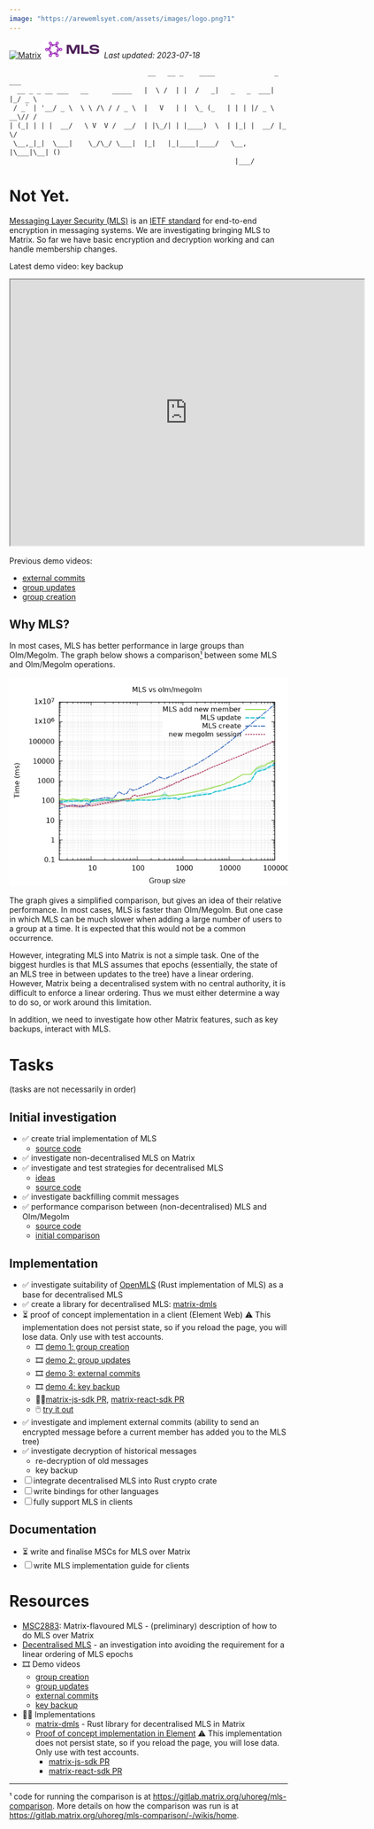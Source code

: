 ```yaml
---
image: "https://arewemlsyet.com/assets/images/logo.png?1"
---
```

[![Matrix](/assets/images/matrix-logo-white.svg)](https://matrix.org) ![MLS](/assets/mls-logo.png) _Last updated: 2023-07-18_

```
                                   __   __ _    ____               _   ___ 
  __ _ _ __ ___   __      _____   |  \ /  | |  /   _|   _   _  ___| |_/ _ \
 / _` | '__/ _ \  \ \ /\ / / _ \  |   V   | |  \_ (_   | | | |/ _ \ __\// /
| (_| | | |  __/   \ V  V /  __/  | |\_/| | |____)  \  | |_| |  __/ |_  \/ 
 \__,_|_|  \___|    \_/\_/ \___|  |_|   |_|____|____/   \__, |\___|\__| () 
                                                         |___/             
```

# Not Yet.

[Messaging Layer Security (MLS)](https://messaginglayersecurity.rocks/) is an
[IETF standard](https://datatracker.ietf.org/doc/rfc9420/) for end-to-end encryption in messaging systems.  We are
investigating bringing MLS to Matrix.  So far we have basic encryption and
decryption working and can handle membership changes.

Latest demo video: key backup

<iframe src="https://drive.google.com/file/d/1gL7LM6Aq9WfRhMs4DyboGwImW_5KJ_l2/preview" width="640" height="480" allow="autoplay"></iframe>

Previous demo videos:

- [external commits](https://scitech.video/w/6qrj9xGRHfSS3ePYmVpjCo)
- [group updates](https://scitech.video/w/oksixuh4b1LT3cVQoMy1Ac)
- [group creation](https://scitech.video/w/sfMitVx1Zej4Yvvu3fAK5B)

## Why MLS?

In most cases, MLS has better performance in large groups than Olm/Megolm.  The
graph below shows a comparison[¹](#fn1) between some MLS and Olm/Megolm operations.

![Comparison graph](comparison.png)

The graph gives a simplified comparison, but gives an idea of their relative
performance.  In most cases, MLS is faster than Olm/Megolm.  But one case in
which MLS can be much slower when adding a large number of users to a group at
a time.  It is expected that this would not be a common occurrence.

However, integrating MLS into Matrix is not a simple task.  One of the biggest
hurdles is that MLS assumes that epochs (essentially, the state of an MLS tree
in between updates to the tree) have a linear ordering.  However, Matrix being
a decentralised system with no central authority, it is difficult to enforce a
linear ordering.  Thus we must either determine a way to do so, or work around
this limitation.

In addition, we need to investigate how other Matrix features, such as key
backups, interact with MLS.

# Tasks

(tasks are not necessarily in order)

## Initial investigation
- ✅ create trial implementation of MLS
  - [source code](https://gitlab.matrix.org/matrix-org/mls-ts/)
- ✅ investigate non-decentralised MLS on Matrix
- ✅ investigate and test strategies for decentralised MLS
  - [ideas](https://gitlab.matrix.org/matrix-org/mls-ts/-/blob/decentralised2/decentralised.org)
  - [source
    code](https://gitlab.matrix.org/matrix-org/mls-ts/-/tree/decentralised2)
- ✅ investigate backfilling commit messages
- ✅ performance comparison between (non-decentralised) MLS and Olm/Megolm
  - [source code](https://gitlab.matrix.org/uhoreg/mls-comparison)
  - [initial comparison](https://gitlab.matrix.org/uhoreg/mls-comparison/-/wikis/home)

## Implementation
- ✅ investigate suitability of [OpenMLS](https://github.com/openmls/openmls)
  (Rust implementation of MLS) as a base for decentralised MLS
- ✅ create a library for decentralised MLS: [matrix-dmls](https://gitlab.matrix.org/uhoreg/matrix-dmls)
- ⏳ proof of concept implementation in a client (Element Web) ⚠️ This
  implementation does not persist state, so if you reload the page, you will
  lose data.  Only use with test accounts.
  - 🎞️ [demo 1: group creation](https://drive.google.com/file/d/1RMgE0Jp_-leqHzIpsjrWshlxMchK7d3K/view)
  - 🎞️ [demo 2: group updates](https://drive.google.com/file/d/1Mbxo1PrhNUG8NrZ_wMYIZq1wVXMvbxjI/view)
  - 🎞️ [demo 3: external commits](https://drive.google.com/file/d/1lMSY6UERUvs9swcvvNsds6oTAgQcOev4/view)
  - 🎞️ [demo 4: key backup](https://drive.google.com/file/d/1gL7LM6Aq9WfRhMs4DyboGwImW_5KJ_l2/view)
  - 🧑‍💻[matrix-js-sdk
    PR](https://github.com/matrix-org/matrix-js-sdk/pull/3306),
    [matrix-react-sdk
    PR](https://github.com/matrix-org/matrix-react-sdk/pull/10669)
  - 🖱️ [try it out](https://element-mls-proof-of-concept.netlify.app)
- ✅ investigate and implement external commits (ability to send an encrypted
  message before a current member has added you to the MLS tree)
- ✅ investigate decryption of historical messages
  - re-decryption of old messages
  - key backup
- ☐ integrate decentralised MLS into Rust crypto crate
- ☐ write bindings for other languages
- ☐ fully support MLS in clients

## Documentation
- ⏳ write and finalise MSCs for MLS over Matrix
- ☐ write MLS implementation guide for clients

# Resources

- [MSC2883](https://github.com/matrix-org/matrix-spec-proposals/pull/2883):
  Matrix-flavoured MLS - (preliminary) description of how to do MLS over Matrix
- [Decentralised
  MLS](https://gitlab.matrix.org/matrix-org/mls-ts/-/blob/decentralised2/decentralised.org) -
  an investigation into avoiding the requirement for a linear ordering of MLS epochs
- 🎞️ Demo videos
  - [group creation](https://scitech.video/w/sfMitVx1Zej4Yvvu3fAK5B)
  - [group updates](https://scitech.video/w/oksixuh4b1LT3cVQoMy1Ac)
  - [external commits](https://scitech.video/w/6qrj9xGRHfSS3ePYmVpjCo)
  - [key backup](https://scitech.video/w/tCHKoZbEbhkTFBPBYtKuv1)
- 🧑‍💻 Implementations
  - [matrix-dmls](https://gitlab.matrix.org/uhoreg/matrix-dmls) - Rust library
    for decentralised MLS in Matrix
  - [Proof of concept implementation in
    Element](https://element-mls-proof-of-concept.netlify.app) ⚠️ This
    implementation does not persist state, so if you reload the page, you will
    lose data.  Only use with test accounts.
    - [matrix-js-sdk PR](https://github.com/matrix-org/matrix-js-sdk/pull/3306)
    - [matrix-react-sdk
      PR](https://github.com/matrix-org/matrix-react-sdk/pull/10669)

-----

<a name="fn1">¹</a> code for running the comparison is at
<https://gitlab.matrix.org/uhoreg/mls-comparison>. More details on how the
comparison was run is at
<https://gitlab.matrix.org/uhoreg/mls-comparison/-/wikis/home>.
